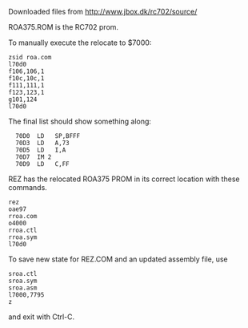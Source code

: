 Downloaded files from http://www.jbox.dk/rc702/source/

ROA375.ROM is the RC702 prom.

To manually execute the relocate to $7000:

```
zsid roa.com
l70d0
f106,106,1
f10c,10c,1
f111,111,1
f123,123,1
g101,124
l70d0
```

The final list should show something along:

```
  70D0  LD   SP,BFFF
  70D3  LD   A,73
  70D5  LD   I,A  
  70D7  IM 2 
  70D9  LD   C,FF
```


REZ has the relocated ROA375 PROM in its correct location with these commands. 

```
rez
oae97
rroa.com
o4000
rroa.ctl
rroa.sym
l70d0

```

To save new state for REZ.COM and an updated assembly file, use

```
sroa.ctl
sroa.sym
sroa.asm
l7000,7795
z

```

and exit with Ctrl-C.

